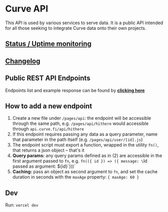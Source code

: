 # Curve API

This API is used by various services to serve data. It is a public API intended for all those seeking to integrate Curve data onto their own projects.

## [Status / Uptime monitoring](https://statuspage.freshping.io/59335-CurveAPI)

## [Changelog](https://github.com/curvefi/curve-api/blob/main/CHANGELOG.md)

## Public REST API Endpoints

Endpoints list and example response can be found by **[clicking here](https://github.com/curvefi/curve-api/blob/main/endpoints.md)**

## How to add a new endpoint

1. Create a new file under `/pages/api`: the endpoint will be accessible through the same path, e.g. `/pages/api/hithere` would accessible through `api.curve.fi/api/hithere`
2. If this endpoint requires passing any data as a query parameter, name that parameter in the path itself (e.g. `/pages/api/user/[id].js`)
3. The endpoint script must export a function, wrapped in the utility `fn()`, that returns a json object – that's it
4. **Query params:** any query params defined as in (2) are accessible in the first argument passed to `fn`, e.g. `fn(({ id }) => ({ message: \`Id passed as argument: ${id}\`}))`
5. **Caching:** pass an object as second argument to `fn`, and set the cache duration in seconds with the `maxAge` property: `{ maxAge: 60 }`

## Dev

Run: `vercel dev`
